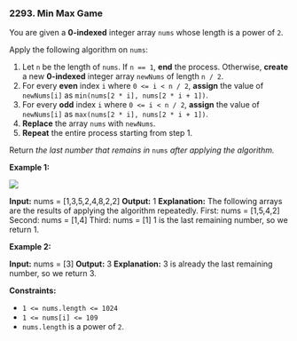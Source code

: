 ### 2293\. Min Max Game

You are given a **0-indexed** integer array `nums` whose length is a power of `2`.

Apply the following algorithm on `nums`:

1.  Let `n` be the length of `nums`. If `n == 1`, **end** the process. Otherwise, **create** a new **0-indexed** integer array `newNums` of length `n / 2`.
2.  For every **even** index `i` where `0 <= i < n / 2`, **assign** the value of `newNums[i]` as `min(nums[2 * i], nums[2 * i + 1])`.
3.  For every **odd** index `i` where `0 <= i < n / 2`, **assign** the value of `newNums[i]` as `max(nums[2 * i], nums[2 * i + 1])`.
4.  **Replace** the array `nums` with `newNums`.
5.  **Repeat** the entire process starting from step 1.

Return _the last number that remains in_ `nums` _after applying the algorithm._

**Example 1:**

![](https://assets.leetcode.com/uploads/2022/04/13/example1drawio-1.png)

**Input:** nums = \[1,3,5,2,4,8,2,2\]
**Output:** 1
**Explanation:** The following arrays are the results of applying the algorithm repeatedly.
First: nums = \[1,5,4,2\]
Second: nums = \[1,4\]
Third: nums = \[1\]
1 is the last remaining number, so we return 1.

**Example 2:**

**Input:** nums = \[3\]
**Output:** 3
**Explanation:** 3 is already the last remaining number, so we return 3.

**Constraints:**

*   `1 <= nums.length <= 1024`
*   `1 <= nums[i] <= 109`
*   `nums.length` is a power of `2`.
